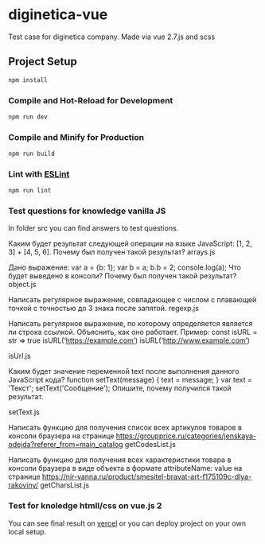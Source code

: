 # diginetica-vue

Test case for diginetica company. Made via vue 2.7.js and scss

## Project Setup

```sh
npm install
```

### Compile and Hot-Reload for Development

```sh
npm run dev
```

### Compile and Minify for Production

```sh
npm run build
```

### Lint with [ESLint](https://eslint.org/)

```sh
npm run lint
```

### Test questions for knowledge vanilla JS

In folder src you can find answers to test questions.

Каким будет результат следующей операции на языке JavaScript: [1, 2, 3] + [4, 5, 6]. Почему был получен такой результат? arrays.js

Дано выражение:
var a = {b: 1};
var b = a;
b.b = 2;
console.log(a);
Что будет выведено в консоли? Почему был получен такой результат?
object.js

Написать регулярное выражение, совпадающее с числом с плавающей точкой с точностью до 3 знака после запятой.
regexp.js

Написать регулярное выражение, по которому определяется является ли строка ссылкой. Объяснить, как оно работает.
Пример:
const isURL = str => true
isURL(‘https://example.com’)
isURL(‘http://www.example.com’)

isUrl.js

Каким будет значение переменной text после выполнения данного JavaScript кода? 
function setText(message) { 
text = message;
 }
 var text = 'Текст';
 setText('Сообщение');
Опишите, почему получился такой результат.

setText.js

Написать функцию для получения список всех артикулов товаров в консоли браузера на странице https://groupprice.ru/categories/jenskaya-odejda?referer_from=main_catalog
getCodesList.js

Написать функцию для получения всех характеристики товара в консоли браузера в виде объекта в формате attributeName: value на странице https://nir-vanna.ru/product/smesitel-bravat-art-f175109c-dlya-rakoviny/
getCharsList.js

### Test for knoledge htmll/css on vue.js 2

You can see final result on [vercel](https://diginetica-vue.vercel.app/) or you can deploy project on your own local setup.

